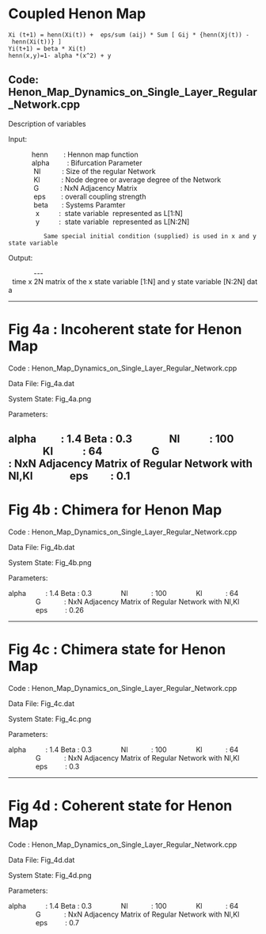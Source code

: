# Coupled Henon Map

    Xi (t+1) = henn(Xi(t)) +  eps/sum (aij) * Sum [ Gij * {henn(Xj(t)) - henn(Xi(t))} ]
    Yi(t+1) = beta * Xi(t)
    henn(x,y)=1- alpha *(x^2) + y
  
Code: Henon_Map_Dynamics_on_Single_Layer_Regular_Network.cpp
------------------------------------------------------------------------------------------------
Description of variables

Input:

            henn        : Hennon map function 
            alpha         : Bifurcation Parameter
             Nl           : Size of the regular Network
             Kl           : Node degree or average degree of the Network       
             G           : NxN Adjacency Matrix
             eps        : overall coupling strength     
             beta       : Systems Paramter
              x          :  state variable  represented as L[1:N]
              y          :  state variable  represented as L[N:2N]

              Same special initial condition (supplied) is used in x and y state variable

Output: 

             ---  time x 2N matrix of the x state variable [1:N] and y state variable [N:2N] data
 
-----------------------------------------------------------------------------------------------------------------
# Fig 4a : Incoherent state for Henon Map

Code : Henon_Map_Dynamics_on_Single_Layer_Regular_Network.cpp

Data File: Fig_4a.dat

System State: Fig_4a.png

Parameters:

alpha          : 1.4
Beta       : 0.3
             	Nl              : 100
             	Kl              : 64     
             	G              : NxN Adjacency Matrix of Regular Network with Nl,Kl
             	eps           : 0.1 
             	              
-----------------------------------------------------------------------------------------------------------------
# Fig 4b : Chimera for Henon Map

Code : Henon_Map_Dynamics_on_Single_Layer_Regular_Network.cpp

Data File: Fig_4b.dat

System State: Fig_4b.png

Parameters:

alpha          : 1.4
Beta       : 0.3
             	Nl              : 100
             	Kl              : 64     
             	G              : NxN Adjacency Matrix of Regular Network with Nl,Kl
             	eps           : 0.26

-----------------------------------------------------------------------------------------------------------------
# Fig 4c : Chimera state for Henon Map

Code : Henon_Map_Dynamics_on_Single_Layer_Regular_Network.cpp

Data File: Fig_4c.dat

System State: Fig_4c.png

Parameters:

alpha          : 1.4
Beta       : 0.3
             	Nl              : 100
             	Kl              : 64     
             	G              : NxN Adjacency Matrix of Regular Network with Nl,Kl
             	eps           : 0.3

-----------------------------------------------------------------------------------------------------------------
# Fig 4d : Coherent state for Henon Map

Code : Henon_Map_Dynamics_on_Single_Layer_Regular_Network.cpp

Data File: Fig_4d.dat

System State: Fig_4d.png

Parameters:

alpha          : 1.4
Beta       : 0.3
             	Nl              : 100
             	Kl              : 64     
             	G              : NxN Adjacency Matrix of Regular Network with Nl,Kl
             	eps           : 0.7 
             	              

             	              
 
             	              
